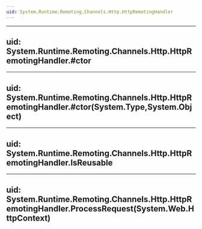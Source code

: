 ```yaml
---
uid: System.Runtime.Remoting.Channels.Http.HttpRemotingHandler
---
```


---
uid: System.Runtime.Remoting.Channels.Http.HttpRemotingHandler.#ctor
---

---
uid: System.Runtime.Remoting.Channels.Http.HttpRemotingHandler.#ctor(System.Type,System.Object)
---

---
uid: System.Runtime.Remoting.Channels.Http.HttpRemotingHandler.IsReusable
---

---
uid: System.Runtime.Remoting.Channels.Http.HttpRemotingHandler.ProcessRequest(System.Web.HttpContext)
---
